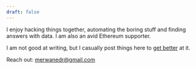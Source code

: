 ```yaml
---
draft: false
---
```


I enjoy hacking things together, automating the boring stuff and finding answers with data. I am also an avid Ethereum supporter.

I am not good at writing, but I casually post things here to [get better](http://www.paulgraham.com/writing44.html) at it.

Reach out: [merwanedr@gmail.com](mailto:merwanedr@gmail.com)
